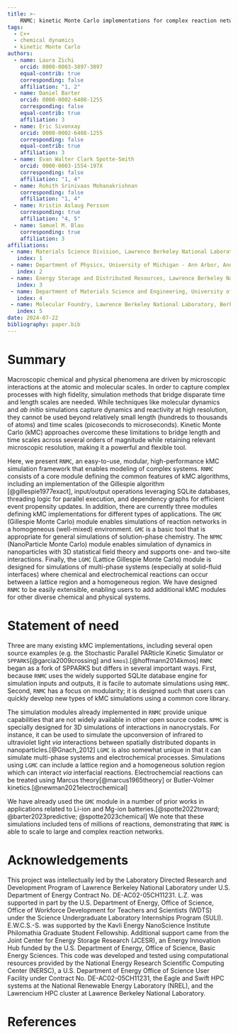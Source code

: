 ```yaml
---
title: >-
    RNMC: kinetic Monte Carlo implementations for complex reaction networks
tags:
  - C++
  - chemical dynamics
  - kinetic Monte Carlo
authors:
  - name: Laura Zichi
    orcid: 0000-0003-3897-3097
    equal-contrib: true
    corresponding: false
    affiliation: "1, 2"
  - name: Daniel Barter
    orcid: 0000-0002-6408-1255
    corresponding: false
    equal-contrib: true
    affiliation: 3
  - name: Eric Sivonxay
    orcid: 0000-0002-6408-1255
    corresponding: false
    equal-contrib: true
    affiliation: 3
  - name: Evan Walter Clark Spotte-Smith
    orcid: 0000-0003-1554-197X
    corresponding: false  
    affiliation: "1, 4"
  - name: Rohith Srinivaas Mohanakrishnan
    corresponding: false  
    affiliation: "1, 4"
  - name: Kristin Aslaug Persson
    corresponding: true  
    affiliation: "4, 5"
  - name: Samuel M. Blau
    corresponding: true  
    affiliation: 3
affiliations:
 - name: Materials Science Division, Lawrence Berkeley National Laboratory, Berkeley, CA, USA 94720
   index: 1
 - name: Department of Physics, University of Michigan - Ann Arbor, Ann Arbor, MI, USA 48109
   index: 2
 - name: Energy Storage and Distributed Resources, Lawrence Berkeley National Laboratory, Berkeley, CA USA 94720
   index: 3
 - name: Department of Materials Science and Engineering, University of California - Berkeley, CA, USA 94720
   index: 4
 - name: Molecular Foundry, Lawrence Berkeley National Laboratory, Berkeley, CA, USA 94720
   index: 5
date: 2024-07-22
bibliography: paper.bib
---
```


# Summary
Macroscopic chemical and physical phenomena are driven by microscopic interactions at the atomic and molecular scales.
In order to capture complex processes with high fidelity, simulation methods that bridge disparate time and length scales are needed.
While techniques like molecular dynamics and *ab initio* simulations capture dynamics and reactivity at high resolution, they cannot be used beyond relatively small length (hundreds to thousands of atoms) and time scales (picoseconds to microseconds).
Kinetic Monte Carlo (kMC) approaches overcome these limitations to bridge length and time scales across several orders of magnitude while retaining relevant microscopic resolution, making it a powerful and flexible tool.


Here, we present `RNMC`, an easy-to-use, modular, high-performance kMC simulation framework that enables modeling of complex systems.
`RNMC` consists of a core module defining the common features of kMC algorithms, including an implementation of the Gillespie algorithm [@gillespie1977exact], input/output operations leveraging SQLite databases, threading logic for parallel execution, and dependency graphs for efficient event propensity updates.
In addition, there are currently three modules defining kMC implementations for different types of applications.
The `GMC` (Gillespie Monte Carlo) module enables simulations of reaction networks in a homogeneous (well-mixed) environment.
`GMC` is a basic tool that is appropriate for general simulations of solution-phase chemistry.
The `NPMC` (NanoParticle Monte Carlo) module enables simulation of dynamics in nanoparticles with 3D statistical field theory and supports one- and two-site interactions.
Finally, the `LGMC` (Lattice Gillespie Monte Carlo) module is designed for simulations of multi-phase systems (especially at solid-fluid interfaces) where chemical and electrochemical reactions can occur between a lattice region and a homogeneous region.
We have designed `RNMC` to be easily extensible, enabling users to add additional kMC modules for other diverse chemical and physical systems.

# Statement of need

Three are many existing kMC implementations, including several open source examples (e.g. the Stochastic Parallel PARticle Kinetic Simulator or `SPPARKS`[@garcia2009crossing] and `kmos`).[@hoffmann2014kmos]
`RNMC` began as a fork of SPPARKS but differs in several important ways.
First, because `RNMC` uses the widely supported SQLite database engine for simulation inputs and outputs, it is facile to automate simulations using `RNMC`.
Second, `RNMC` has a focus on modularity; it is designed such that users can quickly develop new types of kMC simulations using a common core library.
 
The simulation modules already implemented in `RNMC` provide unique capabilities that are not widely available in other open source codes.
`NPMC` is specially designed for 3D simulations of interactions in nanocrystals.
For instance, it can be used to simulate the upconversion of infrared to ultraviolet light *via* interactions between spatially distributed dopants in nanoparticles.[@Gnach_2012]
`LGMC` is also somewhat unique in that it can simulate multi-phase systems and electrochemical processes.
Simulations using `LGMC` can include a lattice region and a homogeneous solution region which can interact *via* interfacial reactions.
Electrochemcial reactions can be treated using Marcus theory[@marcus1965theory] or Butler-Volmer kinetics.[@newman2021electrochemical]

We have already used the `GMC` module in a number of prior works in applications related to Li-ion and Mg-ion batteries.[@spotte2022toward; @barter2023predictive; @spotte2023chemical] We note that these simulations included tens of millions of reactions, demonstrating that `RNMC` is able to scale to large and complex reaction networks.

# Acknowledgements

This project was intellectually led by the Laboratory Directed Research and Development Program of Lawrence Berkeley National Laboratory under U.S. Department of Energy Contract No. DE-AC02-05CH11231.
L.Z. was supported in part by the U.S. Department of Energy, Office of Science, Office of Workforce Development for Teachers and Scientists (WDTS) under the Science Undergraduate Laboratory Internships Program (SULI).
E.W.C.S.-S. was supported by the Kavli Energy NanoScience Institute Philomathia Graduate Student Fellowship.
Additional support came from the Joint Center for Energy Storage Research (JCESR), an Energy Innovation Hub funded by the U.S. Department of Energy, Office of Science, Basic Energy Sciences.
This code was developed and tested using computational resources provided by the National Energy Research Scientific Computing Center (NERSC), a U.S. Department of Energy Office of Science User Facility under Contract No. DE-AC02-05CH11231, the Eagle and Swift HPC systems at the National Renewable Energy Laboratory (NREL), and the Lawrencium HPC cluster at Lawrence Berkeley National Laboratory.

# References

